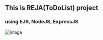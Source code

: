 ## This is REJA(ToDoList) project
### using EJS, NodeJS, ExpressJS

![image](https://github.com/HABIBULLO77/reja/assets/62810418/b8ad0090-d3c9-4907-a491-a9e65ca76482)

